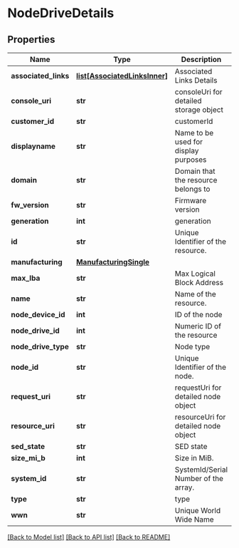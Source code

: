 # NodeDriveDetails

## Properties
Name | Type | Description | Notes
------------ | ------------- | ------------- | -------------
**associated_links** | [**list[AssociatedLinksInner]**](AssociatedLinksInner.md) | Associated Links Details | [optional] 
**console_uri** | **str** | consoleUri for detailed storage object | [optional] 
**customer_id** | **str** | customerId | [optional] 
**displayname** | **str** | Name to be used for display purposes | [optional] 
**domain** | **str** | Domain that the resource belongs to | [optional] 
**fw_version** | **str** | Firmware version | [optional] 
**generation** | **int** | generation | [optional] 
**id** | **str** | Unique Identifier of the resource. | [optional] 
**manufacturing** | [**ManufacturingSingle**](ManufacturingSingle.md) |  | [optional] 
**max_lba** | **str** | Max Logical Block Address | [optional] 
**name** | **str** | Name of the resource. | [optional] 
**node_device_id** | **int** | ID of the node | [optional] 
**node_drive_id** | **int** | Numeric ID of the resource | [optional] 
**node_drive_type** | **str** | Node type | [optional] 
**node_id** | **str** | Unique Identifier of the node. | [optional] 
**request_uri** | **str** | requestUri for detailed node object | [optional] 
**resource_uri** | **str** | resourceUri for detailed node object | [optional] 
**sed_state** | **str** | SED state | [optional] 
**size_mi_b** | **int** | Size in MiB. | [optional] 
**system_id** | **str** | SystemId/Serial Number  of the array. | [optional] 
**type** | **str** | type | [optional] 
**wwn** | **str** | Unique World Wide Name | [optional] 

[[Back to Model list]](../README.md#documentation-for-models) [[Back to API list]](../README.md#documentation-for-api-endpoints) [[Back to README]](../README.md)


